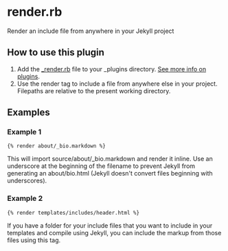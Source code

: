 render.rb
=========

Render an include file from anywhere in your Jekyll project


## How to use this plugin

1. Add the [_render.rb](https://github.com/cfarm/render.rb) file to your _plugins directory. [See more info on plugins](http://jekyllrb.com/docs/plugins/).
2. Use the render tag to include a file from anywhere else in your project. Filepaths are relative to the present working directory.

## Examples

### Example 1
`{% render about/_bio.markdown %}`

This will import source/about/_bio.markdown and render it inline. Use an underscore at the beginning of the filename to prevent Jekyll from generating an about/bio.html (Jekyll doesn't convert files beginning with underscores).

### Example 2
`{% render templates/includes/header.html %}`

If you have a folder for your include files that you want to include in your templates and compile using Jekyll, you can include the markup from those files using this tag.
